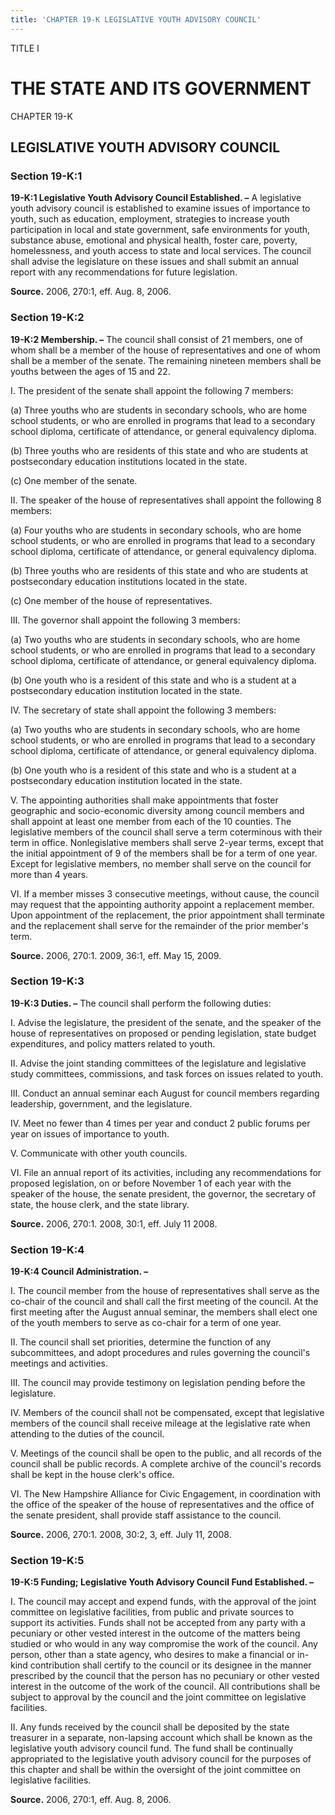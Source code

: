 ```yaml
---
title: 'CHAPTER 19-K LEGISLATIVE YOUTH ADVISORY COUNCIL'
---
```


TITLE I
                                             
THE STATE AND ITS GOVERNMENT
============================

CHAPTER 19-K
                                             
LEGISLATIVE YOUTH ADVISORY COUNCIL
----------------------------------

### Section 19-K:1

 **19-K:1 Legislative Youth Advisory Council Established. –** A
legislative youth advisory council is established to examine issues of
importance to youth, such as education, employment, strategies to
increase youth participation in local and state government, safe
environments for youth, substance abuse, emotional and physical health,
foster care, poverty, homelessness, and youth access to state and local
services. The council shall advise the legislature on these issues and
shall submit an annual report with any recommendations for future
legislation.

**Source.** 2006, 270:1, eff. Aug. 8, 2006.

### Section 19-K:2

 **19-K:2 Membership. –** The council shall consist of 21 members,
one of whom shall be a member of the house of representatives and one of
whom shall be a member of the senate. The remaining nineteen members
shall be youths between the ages of 15 and 22.
                                             
 I. The president of the senate shall appoint the following 7
members:
                                             
 (a) Three youths who are students in secondary schools, who are
home school students, or who are enrolled in programs that lead to a
secondary school diploma, certificate of attendance, or general
equivalency diploma.
                                             
 (b) Three youths who are residents of this state and who are
students at postsecondary education institutions located in the state.
                                             
 (c) One member of the senate.
                                             
 II. The speaker of the house of representatives shall appoint the
following 8 members:
                                             
 (a) Four youths who are students in secondary schools, who are
home school students, or who are enrolled in programs that lead to a
secondary school diploma, certificate of attendance, or general
equivalency diploma.
                                             
 (b) Three youths who are residents of this state and who are
students at postsecondary education institutions located in the state.
                                             
 (c) One member of the house of representatives.
                                             
 III. The governor shall appoint the following 3 members:
                                             
 (a) Two youths who are students in secondary schools, who are
home school students, or who are enrolled in programs that lead to a
secondary school diploma, certificate of attendance, or general
equivalency diploma.
                                             
 (b) One youth who is a resident of this state and who is a
student at a postsecondary education institution located in the state.
                                             
 IV. The secretary of state shall appoint the following 3 members:
                                             
 (a) Two youths who are students in secondary schools, who are
home school students, or who are enrolled in programs that lead to a
secondary school diploma, certificate of attendance, or general
equivalency diploma.
                                             
 (b) One youth who is a resident of this state and who is a
student at a postsecondary education institution located in the state.
                                             
 V. The appointing authorities shall make appointments that foster
geographic and socio-economic diversity among council members and shall
appoint at least one member from each of the 10 counties. The
legislative members of the council shall serve a term coterminous with
their term in office. Nonlegislative members shall serve 2-year terms,
except that the initial appointment of 9 of the members shall be for a
term of one year. Except for legislative members, no member shall serve
on the council for more than 4 years.
                                             
 VI. If a member misses 3 consecutive meetings, without cause, the
council may request that the appointing authority appoint a replacement
member. Upon appointment of the replacement, the prior appointment shall
terminate and the replacement shall serve for the remainder of the prior
member's term.

**Source.** 2006, 270:1. 2009, 36:1, eff. May 15, 2009.

### Section 19-K:3

 **19-K:3 Duties. –** The council shall perform the following
duties:
                                             
 I. Advise the legislature, the president of the senate, and the
speaker of the house of representatives on proposed or pending
legislation, state budget expenditures, and policy matters related to
youth.
                                             
 II. Advise the joint standing committees of the legislature and
legislative study committees, commissions, and task forces on issues
related to youth.
                                             
 III. Conduct an annual seminar each August for council members
regarding leadership, government, and the legislature.
                                             
 IV. Meet no fewer than 4 times per year and conduct 2 public forums
per year on issues of importance to youth.
                                             
 V. Communicate with other youth councils.
                                             
 VI. File an annual report of its activities, including any
recommendations for proposed legislation, on or before November 1 of
each year with the speaker of the house, the senate president, the
governor, the secretary of state, the house clerk, and the state
library.

**Source.** 2006, 270:1. 2008, 30:1, eff. July 11 2008.

### Section 19-K:4

 **19-K:4 Council Administration. –**
                                             
 I. The council member from the house of representatives shall serve
as the co-chair of the council and shall call the first meeting of the
council. At the first meeting after the August annual seminar, the
members shall elect one of the youth members to serve as co-chair for a
term of one year.
                                             
 II. The council shall set priorities, determine the function of any
subcommittees, and adopt procedures and rules governing the council's
meetings and activities.
                                             
 III. The council may provide testimony on legislation pending before
the legislature.
                                             
 IV. Members of the council shall not be compensated, except that
legislative members of the council shall receive mileage at the
legislative rate when attending to the duties of the council.
                                             
 V. Meetings of the council shall be open to the public, and all
records of the council shall be public records. A complete archive of
the council's records shall be kept in the house clerk's office.
                                             
 VI. The New Hampshire Alliance for Civic Engagement, in coordination
with the office of the speaker of the house of representatives and the
office of the senate president, shall provide staff assistance to the
council.

**Source.** 2006, 270:1. 2008, 30:2, 3, eff. July 11, 2008.

### Section 19-K:5

 **19-K:5 Funding; Legislative Youth Advisory Council Fund
Established. –**
                                             
 I. The council may accept and expend funds, with the approval of the
joint committee on legislative facilities, from public and private
sources to support its activities. Funds shall not be accepted from any
party with a pecuniary or other vested interest in the outcome of the
matters being studied or who would in any way compromise the work of the
council. Any person, other than a state agency, who desires to make a
financial or in-kind contribution shall certify to the council or its
designee in the manner prescribed by the council that the person has no
pecuniary or other vested interest in the outcome of the work of the
council. All contributions shall be subject to approval by the council
and the joint committee on legislative facilities.
                                             
 II. Any funds received by the council shall be deposited by the
state treasurer in a separate, non-lapsing account which shall be known
as the legislative youth advisory council fund. The fund shall be
continually appropriated to the legislative youth advisory council for
the purposes of this chapter and shall be within the oversight of the
joint committee on legislative facilities.

**Source.** 2006, 270:1, eff. Aug. 8, 2006.
